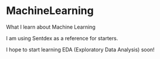 # MachineLearning
What I learn about Machine Learning

I am using Sentdex as a reference for starters.

I hope to start learning EDA (Exploratory Data Analysis) soon!
